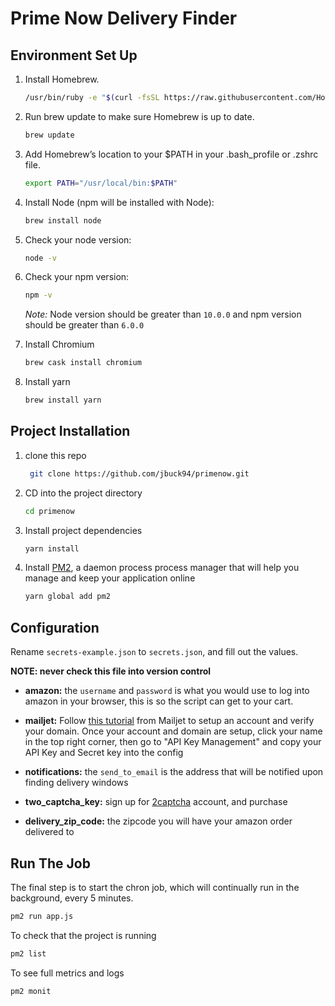 # Prime Now Delivery Finder

## Environment Set Up

1. Install Homebrew.

   ```bash
   /usr/bin/ruby -e "$(curl -fsSL https://raw.githubusercontent.com/Homebrew/install/master/install)"
   ```

2. Run brew update to make sure Homebrew is up to date.

   ```bash
   brew update
   ```

3. Add Homebrew’s location to your \$PATH in your .bash_profile or .zshrc file.

   ```bash
   export PATH="/usr/local/bin:$PATH"
   ```

4. Install Node (npm will be installed with Node):

   ```bash
   brew install node
   ```

5. Check your node version:

   ```bash
   node -v
   ```

6. Check your npm version:

   ```bash
   npm -v
   ```

   _Note:_ Node version should be greater than `10.0.0` and npm version should be greater than `6.0.0`

7. Install Chromium

   ```bash
   brew cask install chromium
   ```

8. Install yarn

   ```bash
   brew install yarn
   ```

## Project Installation

1. clone this repo
   ```bash
    git clone https://github.com/jbuck94/primenow.git
   ```
2. CD into the project directory

   ```bash
   cd primenow
   ```

3. Install project dependencies
   ```bash
   yarn install
   ```
4. Install [PM2](https://pm2.keymetrics.io/), a daemon process process manager that will help you manage and keep your application online

   ```bash
   yarn global add pm2
   ```

## Configuration

Rename `secrets-example.json` to `secrets.json`, and fill out the values.

**NOTE: never check this file into version control**

- **amazon:** the `username` and `password` is what you would use to log into amazon in your browser, this is so the script can get to your cart.

- **mailjet:** Follow [this tutorial](https://www.youtube.com/watch?v=-pBwzl7stTE&list=PL0BaQoZdfN0K-3guga2E2WBub5R9aSzIx) from Mailjet to setup an account and verify your domain. Once your account and domain are setup, click your name in the top right corner, then go to "API Key Management" and copy your API Key and Secret key into the config

- **notifications:** the `send_to_email` is the address that will be notified upon finding delivery windows

- **two_captcha_key:** sign up for [2captcha](https://2captcha.com/) account, and purchase

- **delivery_zip_code:** the zipcode you will have your amazon order delivered to

## Run The Job

The final step is to start the chron job, which will continually run in the background, every 5 minutes.

```bash
pm2 run app.js
```

To check that the project is running

```bash
pm2 list
```

To see full metrics and logs

```
pm2 monit
```
